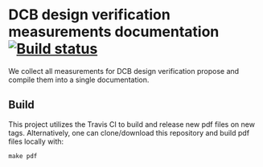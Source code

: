 # DCB design verification measurements documentation [![Build status](https://travis-ci.com/yipengsun/dcb_design_verification_measurements.svg?master)](https://travis-ci.com/yipengsun/dcb_design_verification_measurements)
We collect all measurements for DCB design verification propose and compile
them into a single documentation.

## Build
This project utilizes the Travis CI to build and release new pdf files on new
tags. Alternatively, one can clone/download this repository and build pdf files
locally with:
```
make pdf
```
